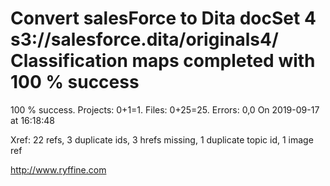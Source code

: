 # Convert salesForce to Dita docSet 4 s3://salesforce.dita/originals4/ Classification maps completed with 100 % success

100 % success. Projects: 0+1=1.  Files: 0+25=25. Errors: 0,0  On 2019-09-17 at 16:18:48

Xref: 22 refs, 3 duplicate ids, 3 hrefs missing, 1 duplicate topic id, 1 image ref



http://www.ryffine.com
